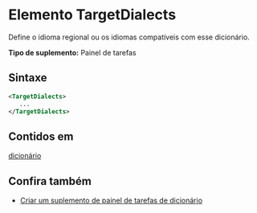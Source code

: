 # <a name="targetdialects-element"></a>Elemento TargetDialects

Define o idioma regional ou os idiomas compatíveis com esse dicionário.

**Tipo de suplemento:** Painel de tarefas

## <a name="syntax"></a>Sintaxe

```XML
<TargetDialects>
   ...
</TargetDialects>
```

## <a name="contained-in"></a>Contidos em

[dicionário](dictionary.md)

## <a name="see-also"></a>Confira também

- [Criar um suplemento de painel de tarefas de dicionário](https://docs.microsoft.com/office/dev/add-ins/word/dictionary-task-pane-add-ins)
    
